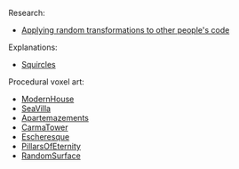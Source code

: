 Research:
* [Applying random transformations to other people's code](arttopc.md)


Explanations:
* [Squircles](squircles.md)


Procedural voxel art:
* [ModernHouse](ModernHouse.md)
* [SeaVilla](SeaVilla.md)
* [Apartemazements](Apartemazements.md)
* [CarmaTower](CarmaTower.md)
* [Escheresque](Escheresque.md)
* [PillarsOfEternity](PillarsOfEternity.md)
* [RandomSurface](RandomSurface.md)
